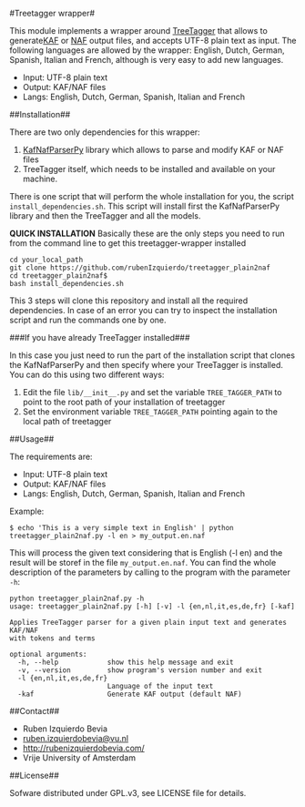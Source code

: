 #Treetagger wrapper#

This module implements a wrapper around [TreeTagger](http://www.cis.uni-muenchen.de/~schmid/tools/TreeTagger/) that allows to generate[KAF](https://github.com/opener-project/kaf/wiki/KAF-structure-overview) or
[NAF](http://www.newsreader-project.eu/files/2013/01/techreport.pdf) output files, and accepts UTF-8 plain text as input. The following languages are allowed by the wrapper: English, Dutch, German, Spanish, Italian and French, although is very
easy to add new languages.
* Input: UTF-8 plain text
* Output: KAF/NAF files
* Langs: English, Dutch, German, Spanish, Italian and French

##Installation##

There are two only dependencies for this wrapper:

1. [KafNafParserPy](https://github.com/cltl/KafNafParserPy) library which allows to parse and modify KAF or NAF files
2. TreeTagger itself, which needs to be installed and available on your machine.

There is one script that will perform the whole installation for you, the script `install_dependencies.sh`. This script will install
first the KafNafParserPy library and then the TreeTagger and all the models.

**QUICK INSTALLATION** Basically these are the only steps you need to run
from the command line to get this treetagger-wrapper installed 
```shell
cd your_local_path
git clone https://github.com/rubenIzquierdo/treetagger_plain2naf
cd treetagger_plain2naf$
bash install_dependencies.sh
````

This 3 steps will clone this repository and install all the required dependencies. In case of an error you can try to inspect the installation
script and run the commands one by one.


###If you have already TreeTagger installed###

In this case you just need to run the part of the installation script that clones the KafNafParserPy and then specify where your TreeTagger is installed.
You can do this using two different ways:

1. Edit the file `lib/__init__.py` and set the variable `TREE_TAGGER_PATH` to point to the root path of your installation of treetagger
2. Set the environment variable `TREE_TAGGER_PATH` pointing again to the local path of treetagger


##Usage##

The requirements are:
* Input: UTF-8 plain text
* Output: KAF/NAF files
* Langs: English, Dutch, German, Spanish, Italian and French

Example:

```shell
$ echo 'This is a very simple text in English' | python treetagger_plain2naf.py -l en > my_output.en.naf
```

This will process the given text considering that is English (-l en) and the result will be storef in the file `my_output.en.naf`. You can find the whole
description of the parameters by calling to the program with the parameter `-h`:
```shell
python treetagger_plain2naf.py -h
usage: treetagger_plain2naf.py [-h] [-v] -l {en,nl,it,es,de,fr} [-kaf]

Applies TreeTagger parser for a given plain input text and generates KAF/NAF
with tokens and terms

optional arguments:
  -h, --help            show this help message and exit
  -v, --version         show program's version number and exit
  -l {en,nl,it,es,de,fr}
                        Language of the input text
  -kaf                  Generate KAF output (default NAF)

```

##Contact##

* Ruben Izquierdo Bevia
* ruben.izquierdobevia@vu.nl
* http://rubenizquierdobevia.com/
* Vrije University of Amsterdam

##License##

Sofware distributed under GPL.v3, see LICENSE file for details.

